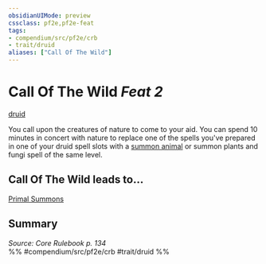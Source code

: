 ```yaml
---
obsidianUIMode: preview
cssclass: pf2e,pf2e-feat
tags:
- compendium/src/pf2e/crb
- trait/druid
aliases: ["Call Of The Wild"]
---
```

# Call Of The Wild  *Feat 2*  
[druid](../../rules/traits/druid.md)  


You call upon the creatures of nature to come to your aid. You can spend 10 minutes in concert with nature to replace one of the spells you've prepared in one of your druid spell slots with a [summon animal](../spells/summon-animal.md) or summon plants and fungi spell of the same level.

## Call Of The Wild leads to...

[Primal Summons](primal-summons.md)

## Summary

*Source: Core Rulebook p. 134*  
%% #compendium/src/pf2e/crb #trait/druid %%